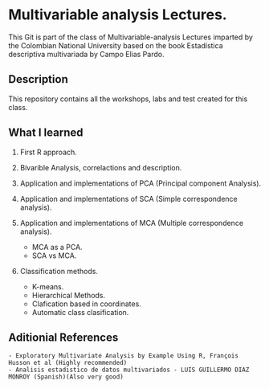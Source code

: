 # Multivariable analysis Lectures.

This Git is part of the class of Multivariable-analysis Lectures imparted by the Colombian National University based on the book Estadística
descriptiva multivariada by Campo Elias Pardo.


## Description

This repository contains all the workshops, labs and test created for this class.

## What I learned


1. First R approach.
2. Bivarible Analysis, correlactions and description.
3. Application and implementations of PCA (Principal component Analysis).
4. Application and implementations of SCA (Simple correspondence analysis).
5. Application and implementations of MCA (Multiple correspondence analysis).

   - MCA as a PCA.
   - SCA vs MCA.
   
6. Classification methods.

   - K-means.
   - Hierarchical Methods.
   - Clafication based in coordinates.
   - Automatic class clasification.

## Aditionial References

    - Exploratory Multivariate Analysis by Example Using R, François Husson et al (Highly recommended)
    - Analisis estadıstico de datos multivariados - LUIS GUILLERMO DIAZ MONROY (Spanish)(Also very good)

